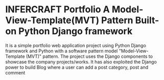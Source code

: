 # INFERCRAFT Portfolio A Model-View-Template(MVT) Pattern Built-on Python Django framework
It is a simple portfolio web application project using Python Django framework and Python with a software pattern model "Model-View-Template (MVT)" pattern.
The project uses the Django components to showcase the company projects/works. 
It has also exploited the Django power to build Blog where a user can add a post category, post and comment
